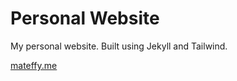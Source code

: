 # Personal Website
My personal website. Built using Jekyll and Tailwind.

[mateffy.me](https://mateffy.me)

